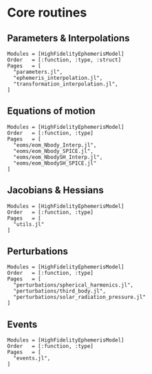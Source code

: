 # Core routines

## Parameters & Interpolations

```@autodocs
Modules = [HighFidelityEphemerisModel]
Order   = [:function, :type, :struct]
Pages   = [
  "parameters.jl",
  "ephemeris_interpolation.jl",
  "transformation_interpolation.jl",
]
```

## Equations of motion

```@autodocs
Modules = [HighFidelityEphemerisModel]
Order   = [:function, :type]
Pages   = [
  "eoms/eom_Nbody_Interp.jl",
  "eoms/eom_Nbody_SPICE.jl",
  "eoms/eom_NbodySH_Interp.jl",
  "eoms/eom_NbodySH_SPICE.jl"
]
```

## Jacobians & Hessians
```@autodocs
Modules = [HighFidelityEphemerisModel]
Order   = [:function, :type]
Pages   = [
  "utils.jl"
]
```

## Perturbations

```@autodocs
Modules = [HighFidelityEphemerisModel]
Order   = [:function, :type]
Pages   = [
  "perturbations/spherical_harmonics.jl",
  "perturbations/third_body.jl", 
  "perturbations/solar_radiation_pressure.jl"
]
```

## Events

```@autodocs
Modules = [HighFidelityEphemerisModel]
Order   = [:function, :type]
Pages   = [
  "events.jl",
]
```